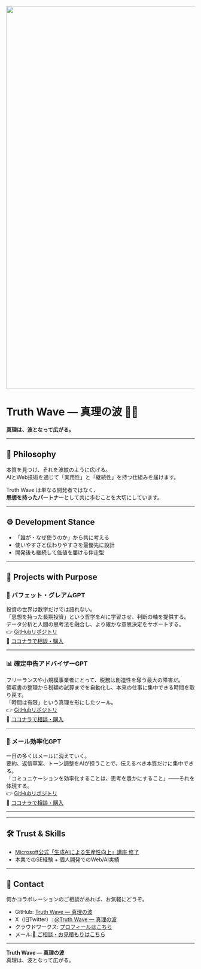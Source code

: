 <p align="center">
<img width="1536" height="1024" alt="ともプログラム便り ビジネス課題を技術で解決する Webアプリ・AI開発エンジニア (2)" src="https://github.com/user-attachments/assets/88690105-f456-43b0-b850-9c4a3c913348" />
</p>

# Truth Wave ― 真理の波 🌊✨
**真理は、波となって広がる。**

---

## 🌌 Philosophy
本質を見つけ、それを波紋のように広げる。  
AIとWeb技術を通じて「実用性」と「継続性」を持つ仕組みを届けます。  

Truth Wave は単なる開発者ではなく、  
**思想を持ったパートナー**として共に歩むことを大切にしています。  

---

## ⚙️ Development Stance
- 「誰が・なぜ使うのか」から共に考える  
- 使いやすさと伝わりやすさを最優先に設計  
- 開発後も継続して価値を届ける伴走型  

---

## 🚀 Projects with Purpose

### 💼 バフェット・グレアムGPT  
投資の世界は数字だけでは語れない。  
「思想を持った長期投資」という哲学をAIに学習させ、判断の軸を提供する。  
データ分析と人間の思考法を融合し、より確かな意思決定をサポートする。  
👉 [GitHubリポジトリ](https://github.com/truthwave/Buffett-Graham-GPTs)  
🛒 [ココナラで相談・購入](https://coconala.com/contents_market/pictures/cmez6ftdz0sjh6m0h0xdbo1gs)  

---

### 📊 確定申告アドバイザーGPT  
フリーランスや小規模事業者にとって、税務は創造性を奪う最大の障害だ。  
領収書の整理から税額の試算までを自動化し、本来の仕事に集中できる時間を取り戻す。  
「時間は有限」という真理を形にしたツール。  
👉 [GitHubリポジトリ](https://github.com/truthwave/-Freelance-Tax-Expense-Advisor)  
🛒 [ココナラで相談・購入](https://coconala.com/contents_market/pictures/cmfhhn9he01pv8n0hj53pku8q)  

---

### 📩 メール効率化GPT  
一日の多くはメールに消えていく。  
要約、返信草案、トーン調整をAIが担うことで、伝えるべき本質だけに集中できる。  
「コミュニケーションを効率化することは、思考を豊かにすること」――それを体現する。  
👉 [GitHubリポジトリ](https://github.com/truthwave/mail-efficiency-gpts)  
🛒 [ココナラで相談・購入](https://coconala.com/contents_market/pictures/cmf3ndqpl00xr6s0houn6itv9)  

---



---

## 🛠 Trust & Skills
- [Microsoft公式「生成AIによる生産性向上」講座 修了](https://github.com/truthwave/ai-productivity-cert-practical-output)  
- 本業でのSE経験 + 個人開発でのWeb/AI実績  

---

## 🤝 Contact
何かコラボレーションのご相談があれば、お気軽にどうぞ。

- GitHub: [Truth Wave ― 真理の波](https://github.com/truthwave)  
- X（旧Twitter）: [@Truth Wave ― 真理の波](https://x.com/Truth__Wave)  
- クラウドワークス: [プロフィールはこちら](https://crowdworks.jp/public/employees/6067887)
- メール:[📩 ご相談・お見積もりはこちら](mailto:realmadrid71214591@gmail.com)

---

**Truth Wave ― 真理の波**  
真理は、波となって広がる。
